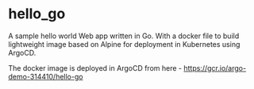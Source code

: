# hello_go
A sample hello world Web app written in Go.
With a docker file to build lightweight image based on Alpine for deployment in Kubernetes using ArgoCD.

The docker image is deployed in ArgoCD from here - https://gcr.io/argo-demo-314410/hello-go
